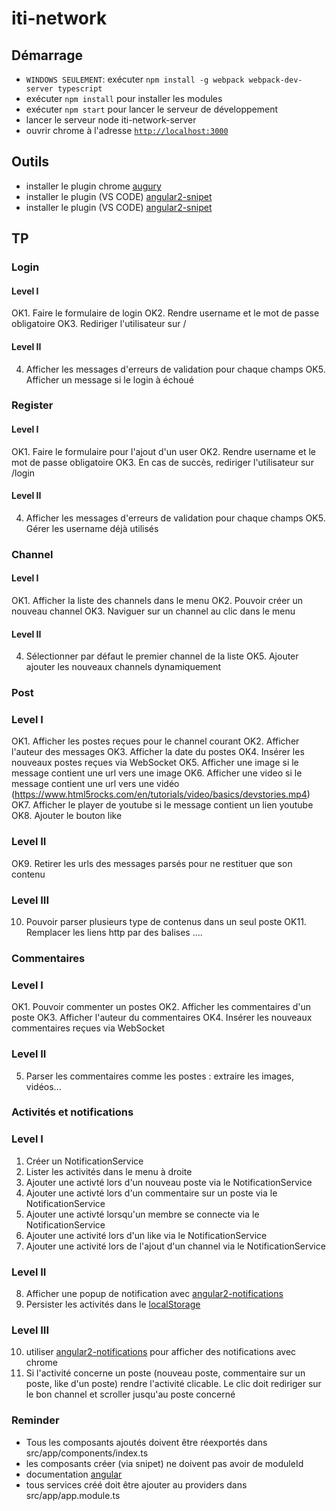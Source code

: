 # iti-network


## Démarrage
- `WINDOWS SEULEMENT`: exécuter `npm install -g webpack webpack-dev-server typescript`
- exécuter `npm install` pour installer les modules
- exécuter `npm start` pour lancer le serveur de développement
- lancer le serveur node iti-network-server
- ouvrir chrome à l'adresse [`http://localhost:3000`](http://localhost:3000)

## Outils
- installer le plugin chrome [augury](https://chrome.google.com/webstore/detail/augury/elgalmkoelokbchhkhacckoklkejnhcd)
- installer le plugin (VS CODE) [angular2-snipet](https://marketplace.visualstudio.com/items?itemName=johnpapa.Angular2)
- installer le plugin (VS CODE) [angular2-snipet](https://plugins.jetbrains.com/idea/plugin/8395-angular-2-typescript-live-templates)

## TP

### Login

#### Level I

OK1. Faire le formulaire de login
OK2. Rendre username et le mot de passe obligatoire
OK3. Rediriger l'utilisateur sur /

#### Level II

4. Afficher les messages d'erreurs de validation pour chaque champs
OK5. Afficher un message si le login à échoué

### Register

#### Level I

OK1. Faire le formulaire pour l'ajout d'un user
OK2. Rendre username et le mot de passe obligatoire
OK3. En cas de succès, rediriger l'utilisateur sur /login

#### Level II
4. Afficher les messages d'erreurs de validation  pour chaque champs
OK5. Gérer les username déjà utilisés


### Channel

#### Level I

OK1. Afficher la liste des channels dans le menu
OK2. Pouvoir créer un nouveau channel
OK3. Naviguer sur un channel au clic dans le menu

#### Level II

4. Sélectionner par défaut le premier channel de la liste
OK5. Ajouter ajouter les nouveaux channels dynamiquement

### Post 

### Level I

OK1. Afficher les postes reçues pour le channel courant
OK2. Afficher l'auteur des messages
OK3. Afficher la date du postes
OK4. Insérer les nouveaux postes reçues via WebSocket
OK5. Afficher une image si le message contient une url vers une image
OK6. Afficher une video si le message contient une url vers une vidéo (https://www.html5rocks.com/en/tutorials/video/basics/devstories.mp4)
OK7. Afficher le player de youtube si le message contient un lien youtube
OK8. Ajouter le bouton like

### Level II
OK9. Retirer les urls des messages parsés pour ne restituer que son contenu

### Level III
10. Pouvoir parser plusieurs type de contenus dans un seul poste
OK11. Remplacer les liens http par des balises <a>...</a>.

### Commentaires

### Level I
OK1. Pouvoir commenter un postes
OK2. Afficher les commentaires d'un poste 
OK3. Afficher l'auteur du commentaires
OK4. Insérer les nouveaux commentaires reçues via WebSocket

### Level II
5. Parser les commentaires comme les postes : extraire les images, vidéos...

### Activités et notifications 

### Level I
1. Créer un NotificationService
2. Lister les activités dans le menu à droite
3. Ajouter une activté lors d'un nouveau poste via le NotificationService
4. Ajouter une activté lors d'un commentaire sur un poste via le NotificationService
5. Ajouter une activté lorsqu'un membre se connecte via le NotificationService
6. Ajouter une activité lors d'un like via le NotificationService
7. Ajouter une activité lors de l'ajout d'un channel via le NotificationService

### Level II
8. Afficher une popup de notification avec [angular2-notifications](https://github.com/flauc/angular2-notifications)
9. Persister les activités dans le [localStorage](https://developer.mozilla.org/fr/docs/Web/API/Window/localStorage)

### Level III
10. utiliser [angular2-notifications](https://github.com/flauc/angular2-notifications) pour afficher des notifications avec chrome
11. Si l'activité concerne un poste (nouveau poste, commentaire sur un poste, like d'un poste) rendre l'activité clicable. 
Le clic doit rediriger sur le bon channel et scroller jusqu'au poste concerné


### Reminder

- Tous les composants ajoutés doivent être réexportés dans src/app/components/index.ts
- les composants créer (via snipet) ne doivent pas avoir de moduleId
- documentation [angular](https://angular.io/docs/ts/latest/)
- tous services créé doit être ajouter au providers dans src/app/app.module.ts
